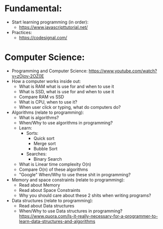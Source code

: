 # Fundamental:
- Start learning programming (in order):
  - https://www.javascripttutorial.net/
- Practices:
  - https://codesignal.com/



# Computer Science:
- Programming and Computer Science: https://www.youtube.com/watch?v=zOjov-2OZ0E
- How a computer works inside out:
  - What is RAM what is use for and when to use it
  - What is SSD, what is use for and when to use it
  - Compare RAM vs SSD
  - What is CPU, when to use it?
  - When user click or typing, what do computers do?
- Algorithms (relate to programming):
  - What is algorithms?
  - When/Why to use algorithms in programming?
  - Learn:
    - Sorts:
      - Quick sort
      - Merge sort
      - Bubble Sort
    - Searches:
      - Binary Search
  - What is Linear time complexity O(n)
  - Compare O(n) of these algorithms
  - "Google" When/Why to use these shit in programming?
- Memory and space constraints (relate to programming):
  - Read about Memory
  - Read about Space Constraints
  - Why you should care about these 2 shits when writing programs?
- Data structures (relate to programming):
  - Read about Data structures
  - When/Why to use Data structures in programming?
  https://www.quora.com/Is-it-really-necessary-for-a-programmer-to-learn-data-structures-and-algorithms

